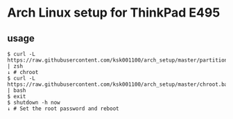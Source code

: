 # Arch Linux setup for ThinkPad E495

## usage
```
$ curl -L https://raw.githubusercontent.com/ksk001100/arch_setup/master/partition.zsh | zsh
↓ # chroot
$ curl -L https://raw.githubusercontent.com/ksk001100/arch_setup/master/chroot.bash | bash
$ exit
$ shutdown -h now
↓ # Set the root password and reboot
```

